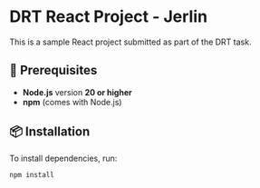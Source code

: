 # DRT React Project - Jerlin

This is a sample React project submitted as part of the DRT task.

## 🔧 Prerequisites

- **Node.js** version **20 or higher**
- **npm** (comes with Node.js)

## 📦 Installation

To install dependencies, run:

```bash
npm install
